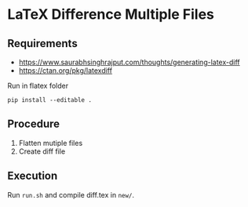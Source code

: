 # LaTeX Difference Multiple Files

## Requirements

- https://www.saurabhsinghrajput.com/thoughts/generating-latex-diff
- https://ctan.org/pkg/latexdiff

Run in flatex folder

```pip install --editable .```

## Procedure
1. Flatten mutiple files
2. Create diff file

## Execution

Run ```run.sh``` and compile diff.tex in `new/`.